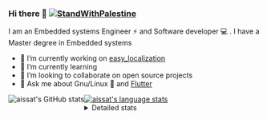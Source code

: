 <!--[![Stand With Palestine](https://raw.githubusercontent.com/TheBSD/StandWithPalestine/main/banner-no-action.svg)](https://thebsd.github.io/StandWithPalestine)-->
### Hi there 👋   [![StandWithPalestine](https://raw.githubusercontent.com/TheBSD/StandWithPalestine/main/badges/StandWithPalestine.svg)](https://github.com/TheBSD/StandWithPalestine/blob/main/docs/README.md)

I am an Embedded systems Engineer ⚡️ and Software developer 💻 . I have a Master degree in Embedded systems
- 🔭 I’m currently working on [easy_localization](https://pub.dev/packages/easy_localization)
- 🌱 I’m currently learning 
- 👯 I’m looking to collaborate on open source projects
- 💬 Ask me about  Gnu/Linux 🐧 and [Flutter](https://flutter.dev) 

<a href="https://profile-summary-for-github.com/user/aissat">
  <img align="left" height="170px" src="https://github-readme-stats.vercel.app/api?username=aissat&show_icons=true&line_height=27&count_private=true&include_all_commits=true" alt="aissat's GitHub stats"/>
  <img src="https://github-readme-stats.vercel.app/api/top-langs/?username=aissat&hide_langs_below=5&layout=compact" alt="aissat's language stats"/>
</a>

<details>
<summary>Detailed stats</summary>
 

### 🧐 Waka Stats

<!--START_SECTION:waka-->
![Code Time](http://img.shields.io/badge/Code%20Time-6%2C668%20hrs%207%20mins-blue)

![Profile Views](http://img.shields.io/badge/Profile%20Views-2-blue)

![Lines of code](https://img.shields.io/badge/From%20Hello%20World%20I%27ve%20Written-2.2%20million%20lines%20of%20code-blue)

**🐱 My GitHub Data** 

> 📦 123.2 kB Used in GitHub's Storage 
 > 
> 🏆 13 Contributions in the Year 2025
 > 
> 💼 Opted to Hire
 > 
> 📜 172 Public Repositories 
 > 
> 🔑 32 Private Repositories 
 > 
**I'm a Night 🦉** 

```text
🌞 Morning                596 commits         ██░░░░░░░░░░░░░░░░░░░░░░░   07.56 % 
🌆 Daytime                1372 commits        ████░░░░░░░░░░░░░░░░░░░░░   17.41 % 
🌃 Evening                3295 commits        ██████████░░░░░░░░░░░░░░░   41.80 % 
🌙 Night                  2619 commits        ████████░░░░░░░░░░░░░░░░░   33.23 % 
```
📅 **I'm Most Productive on Thursday** 

```text
Monday                   725 commits         ██░░░░░░░░░░░░░░░░░░░░░░░   09.20 % 
Tuesday                  1225 commits        ████░░░░░░░░░░░░░░░░░░░░░   15.54 % 
Wednesday                989 commits         ███░░░░░░░░░░░░░░░░░░░░░░   12.55 % 
Thursday                 1586 commits        █████░░░░░░░░░░░░░░░░░░░░   20.12 % 
Friday                   1323 commits        ████░░░░░░░░░░░░░░░░░░░░░   16.79 % 
Saturday                 1300 commits        ████░░░░░░░░░░░░░░░░░░░░░   16.49 % 
Sunday                   734 commits         ██░░░░░░░░░░░░░░░░░░░░░░░   09.31 % 
```


📊 **This Week I Spent My Time On** 

```text
🕑︎ Time Zone: Africa/Algiers

💬 Programming Languages: 
YAML                     6 hrs 59 mins       █████████████████████░░░░   85.77 % 
Python                   25 mins             █░░░░░░░░░░░░░░░░░░░░░░░░   05.17 % 
Bash                     14 mins             █░░░░░░░░░░░░░░░░░░░░░░░░   03.01 % 
Other                    8 mins              ░░░░░░░░░░░░░░░░░░░░░░░░░   01.69 % 
TypeScript               7 mins              ░░░░░░░░░░░░░░░░░░░░░░░░░   01.61 % 

🔥 Editors: 
VS Code                  8 hrs 9 mins        █████████████████████████   100.00 % 

💻 Operating System: 
Linux                    8 hrs 9 mins        █████████████████████████   100.00 % 
```

**I Mostly Code in Dart** 

```text
Dart                     34 repos            ████████░░░░░░░░░░░░░░░░░   32.38 % 
C++                      11 repos            ███░░░░░░░░░░░░░░░░░░░░░░   10.48 % 
TypeScript               11 repos            ███░░░░░░░░░░░░░░░░░░░░░░   10.48 % 
Dockerfile               4 repos             █░░░░░░░░░░░░░░░░░░░░░░░░   03.81 % 
Rust                     3 repos             █░░░░░░░░░░░░░░░░░░░░░░░░   02.86 % 
```



**Timeline**

![Lines of Code chart](https://raw.githubusercontent.com/aissat/aissat/master/assets/bar_graph.png)


 Last Updated on 14/03/2025 01:16:06 UTC
<!--END_SECTION:waka-->

</details>
